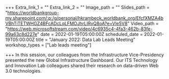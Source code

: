 +++
Extra_link_1 = ""
Extra_link_2 = ""
Image_path = ""
Slides_path = "https://worldbankgroup-my.sharepoint.com/:p:/g/personal/hkrambeck_worldbank_org/EfcfXMZA4bVBhTiTETWHGZ4BFcADcLqLFMOJhrLIRvQ8oA?e=Vle5V8"
Video_path = "https://web.microsoftstream.com/video/4c6935c4-4fa3-462b-83fe-99a63c8d227e"
date = 2022-01-19T05:00:00Z
scheduled_date = 2022-01-19T05:00:00Z
title = "January 2022: Data Lab Leads Meeting"
workshop_types = ["Lab leads meeting"]

+++
In this session, our colleagues from the Infrastructure Vice-Presidency presented the new Global Infrastructure Dashboard. Our ITS Technology and Innovation Lab colleagues shared their research on data-driven Web 3.0 technologies.